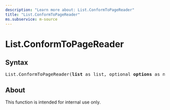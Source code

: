 ```yaml
---
description: "Learn more about: List.ConformToPageReader"
title: "List.ConformToPageReader"
ms.subservice: m-source
---
```

# List.ConformToPageReader

## Syntax

<pre>
List.ConformToPageReader(<b>list</b> as list, optional <b>options</b> as nullable record) as table
</pre>

## About

This function is intended for internal use only.
